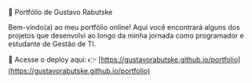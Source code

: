 💼 Portfólio de Gustavo Rabutske

Bem-vindo(a) ao meu portfólio online! Aqui você encontrará alguns dos projetos que desenvolvi ao longo da minha jornada como programador e estudante de Gestão de TI.

🔗 Acesse o deploy aqui:
👉 [https://gustavorabutske.github.io/portfolio](https://gustavorabutske.github.io/portfolio)

